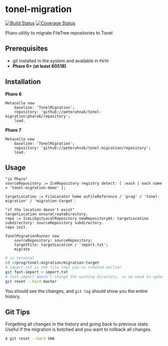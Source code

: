 # tonel-migration
[![Build Status](https://travis-ci.org/peteruhnak/tonel-migration.svg?branch=master)](https://travis-ci.org/peteruhnak/tonel-migration) [![Coverage Status](https://coveralls.io/repos/github/peteruhnak/tonel-migration/badge.svg?branch=master)](https://coveralls.io/github/peteruhnak/tonel-migration?branch=master)

Pharo utility to migrate FileTree repositories to Tonel

## Prerequisites

* git installed in the system and available in `PATH`
* **Pharo 6+ (at least 60518)**

## Installation

**Pharo 6**

```smalltalk
Metacello new
	baseline: 'TonelMigration';
	repository: 'github://peteruhnak/tonel-migration:pharo6/repository';
	load.
```

**Pharo 7**

```smalltalk
Metacello new
	baseline: 'TonelMigration';
	repository: 'github://peteruhnak/tonel-migration/repository';
	load.
```


## Usage

```smalltalk
"in Pharo"
sourceRepository := IceRepository registry detect: [ :each | each name = 'tonel-migration-demo' ];

targetLocation := FileLocator home asFileReference / 'prog' / 'tonel-migration' / 'migration-target'.

"if the location doesn't exist"
targetLocation ensureCreateDirectory.
repo := IceLibgitLocalRepository newRepositoryAt: targetLocation subdirectory: sourceRepository subdirectory.
repo init.

TonelMigrationRunner new
	sourceRepository: sourceRepository;
	targetFile: targetLocation / 'import.txt';
	migrate
```

```bash
# in terminal
cd ~/prog/tonel-migration/migration-target
# import.txt is the file that you've created earlier
git fast-import < import.txt
# fast-import doesn't change the working directory, so we need to update it
git reset --hard master
```

You should see the changes, and `git log` should show you the entire history.

## Git Tips

Forgetting all changes in the history and going back to previous state. Useful if the migration is botched and you want to rollback all changes.

```bash
$ git reset --hard SHA
```
